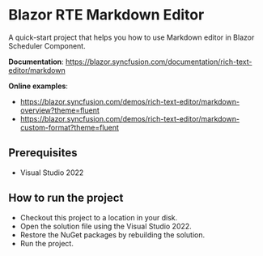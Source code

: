 # Blazor RTE Markdown Editor

A quick-start project that helps you how to use Markdown editor in Blazor Scheduler Component. 

**Documentation**: https://blazor.syncfusion.com/documentation/rich-text-editor/markdown

**Online examples**:
* https://blazor.syncfusion.com/demos/rich-text-editor/markdown-overview?theme=fluent
* https://blazor.syncfusion.com/demos/rich-text-editor/markdown-custom-format?theme=fluent
                 
## Prerequisites

* Visual Studio 2022

## How to run the project

* Checkout this project to a location in your disk.
* Open the solution file using the Visual Studio 2022.
* Restore the NuGet packages by rebuilding the solution.
* Run the project.